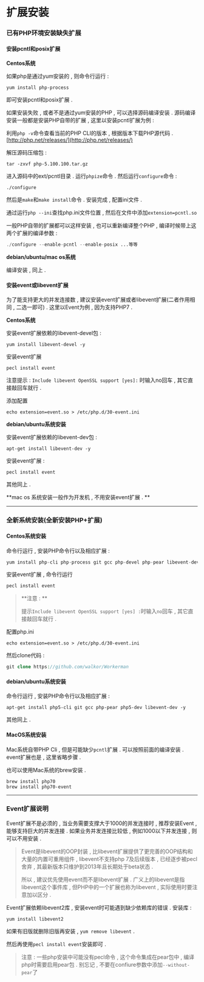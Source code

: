 # 扩展安装

### 已有PHP环境安装缺失扩展

#### 安装pcntl和posix扩展

**Centos系统**

如果php是通过yum安装的 , 则命令行运行 :

```
yum install php-process
```

即可安装pcntl和posix扩展 .

如果安装失败 , 或者不是通过yum安装的PHP , 可以选择源码编译安装 . 源码编译安装一般都是安装PHP自带的扩展 , 这里以安装pcntl扩展为例 :

利用`php -v`命令查看当前的PHP CLI的版本 , 根据版本下载PHP源代码 . [http://php.net/releases/](http://php.net/releases/)

解压源码压缩包 :

```
tar -zxvf php-5.100.100.tar.gz
```

进入源码中的ext/pcntl目录 . 运行`phpize`命令 . 然后运行`configure`命令 :

```
./configure
```

然后是`make`和`make install`命令 . 安装完成 , 配置ini文件 .

通过运行`php --ini`查找php.ini文件位置 , 然后在文件中添加`extension=pcntl.so`

一般PHP自带的扩展都可以这样安装 , 也可以重新编译整个PHP , 编译时候带上这两个扩展的编译参数 :

```php
./configure --enable-pcntl --enable-posix ...等等
```

**debian/ubuntu/mac os系统**

编译安装 , 同上 .

#### 安装event或libevent扩展

为了能支持更大的并发连接数 , 建议安装event扩展或者libevent扩展\(二者作用相同 , 二选一即可\) . 这里以Event为例 , 因为支持PHP7 .

**Centos系统**

安装event扩展依赖的libevent-devel包 :

```
yum install libevent-devel -y
```

安装event扩展

```
pecl install event
```

注意提示 : `Include libevent OpenSSL support [yes]:` 时输入no回车 , 其它直接敲回车就行 .

添加配置

```
echo extension=event.so > /etc/php.d/30-event.ini
```

**debian/ubuntu系统安装**

安装event扩展依赖的libevent-dev包 :

```
apt-get install libevent-dev -y
```

安装event扩展 :

```
pecl install event
```

其他同上 .

**mac os 系统安装一般作为开发机 , 不用安装event扩展 . **

---

### 全新系统安装\(全新安装PHP+扩展\)

#### Centos系统安装

命令行运行 , 安装PHP命令行以及相应扩展 :

```php
yum install php-cli php-process git gcc php-devel php-pear libevent-devel -y
```

安装event扩展 , 命令行运行

```php
pecl install event
```

> **注意 : **
>
> 提示`Include libevent OpenSSL support [yes] :`时输入`no`回车 , 其它直接敲回车就行 .

配置php.ini

```
echo extension=event.so > /etc/php.d/30-event.ini
```

然后clone代码 :

```php
git clone https://github.com/walkor/Workerman
```

#### debian/ubuntu系统安装

命令行运行 , 安装PHP命令行以及相应扩展 :

```
apt-get install php5-cli git gcc php-pear php5-dev libevent-dev -y
```

其他同上 .

#### MacOS系统安装

Mac系统自带PHP Cli , 但是可能缺少`pcntl`扩展 . 可以按照前面的编译安装 . event扩展也是 , 这里省略步骤 .

也可以使用Mac系统的brew安装 .

```
brew install php70
brew install php70-event
```

---

### Event扩展说明

Event扩展不是必须的 , 当业务需要支撑大于1000的并发连接时 , 推荐安装Event , 能够支持巨大的并发连接 . 如果业务并发连接比较低 , 例如1000以下并发连接 , 则可以不用安装 .

> Event是libevent的OOP封装 , 比libevent扩展提供了更完善的OOP结构和大量的内置可重用组件 , libevent不支持php 7及后续版本 , 已经逐步被pecl舍弃 , 其最新版本只维护到2013年且长期处于beta状态 .
>
> 所以 , 建议优先使用event而不是libevent扩展 . 广义上的libevent是指libevent这个事件库 , 但PHP中的一个扩展也称为libevent , 实际使用时要注意加以区分 .

Event扩展依赖libevent2库 , 安装event时可能遇到缺少依赖库的错误 . 安装库 :

```
yum install libevent2
```

如果有旧版就删除旧版再安装 , `yum remove libevent` .

然后再使用`pecl install event`安装即可 .

> 注意 : 一些php安装中可能没有pecl命令 , 这个命令集成在pear包中 , 编译php时需要启用pear包 . 别忘记 , 不要在confiure参数中添加`--without-pear`了




